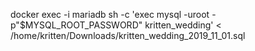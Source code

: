 docker exec -i mariadb sh -c 'exec mysql -uroot -p"$MYSQL_ROOT_PASSWORD" kritten_wedding' < /home/kritten/Downloads/kritten_wedding_2019_11_01.sql
